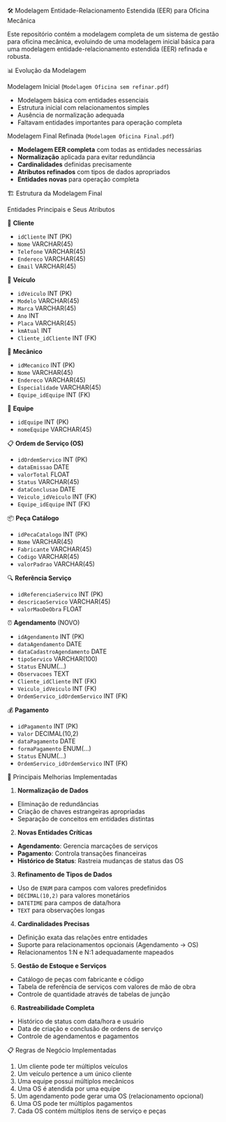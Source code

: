 🛠️ Modelagem Entidade-Relacionamento Estendida (EER) para Oficina Mecânica

Este repositório contém a modelagem completa de um sistema de gestão para oficina mecânica, evoluindo de uma modelagem inicial básica para uma modelagem entidade-relacionamento estendida (EER) refinada e robusta.

📊 Evolução da Modelagem

Modelagem Inicial (`Modelagem Oficina sem refinar.pdf`)
- Modelagem básica com entidades essenciais
- Estrutura inicial com relacionamentos simples
- Ausência de normalização adequada
- Faltavam entidades importantes para operação completa

Modelagem Final Refinada (`Modelagem Oficina Final.pdf`)
- **Modelagem EER completa** com todas as entidades necessárias
- **Normalização** aplicada para evitar redundância
- **Cardinalidades** definidas precisamente
- **Atributos refinados** com tipos de dados apropriados
- **Entidades novas** para operação completa

🏗️ Estrutura da Modelagem Final

Entidades Principais e Seus Atributos

👥 **Cliente**
- `idCliente` INT (PK)
- `Nome` VARCHAR(45)
- `Telefone` VARCHAR(45)
- `Endereco` VARCHAR(45)
- `Email` VARCHAR(45)

🚗 **Veículo**
- `idVeiculo` INT (PK)
- `Modelo` VARCHAR(45)
- `Marca` VARCHAR(45)
- `Ano` INT
- `Placa` VARCHAR(45)
- `kmAtual` INT
- `Cliente_idCliente` INT (FK)

🔧 **Mecânico**
- `idMecanico` INT (PK)
- `Nome` VARCHAR(45)
- `Endereco` VARCHAR(45)
- `Especialidade` VARCHAR(45)
- `Equipe_idEquipe` INT (FK)

👥 **Equipe**
- `idEquipe` INT (PK)
- `nomeEquipe` VARCHAR(45)

📋 **Ordem de Serviço (OS)**
- `idOrdemServico` INT (PK)
- `dataEmissao` DATE
- `valorTotal` FLOAT
- `Status` VARCHAR(45)
- `dataConclusao` DATE
- `Veiculo_idVeiculo` INT (FK)
- `Equipe_idEquipe` INT (FK)

📦 **Peça Catálogo**
- `idPecaCatalogo` INT (PK)
- `Nome` VARCHAR(45)
- `Fabricante` VARCHAR(45)
- `Codigo` VARCHAR(45)
- `valorPadrao` VARCHAR(45)

🔍 **Referência Serviço**
- `idReferenciaServico` INT (PK)
- `descricaoServico` VARCHAR(45)
- `valorMaoDeObra` FLOAT

⏰ **Agendamento** (NOVO)
- `idAgendamento` INT (PK)
- `dataAgendamento` DATE
- `dataCadastroAgendamento` DATE
- `tipoServico` VARCHAR(100)
- `Status` ENUM(...)
- `Observacoes` TEXT
- `Cliente_idCliente` INT (FK)
- `Veiculo_idVeiculo` INT (FK)
- `OrdemServico_idOrdemServico` INT (FK)

💰 **Pagamento**
- `idPagamento` INT (PK)
- `Valor` DECIMAL(10,2)
- `dataPagamento` DATE
- `formaPagamento` ENUM(...)
- `Status` ENUM(...)
- `OrdemServico_idOrdemServico` INT (FK)

🎯 Principais Melhorias Implementadas

1. **Normalização de Dados**
- Eliminação de redundâncias
- Criação de chaves estrangeiras apropriadas
- Separação de conceitos em entidades distintas

2. **Novas Entidades Críticas**
- **Agendamento**: Gerencia marcações de serviços
- **Pagamento**: Controla transações financeiras
- **Histórico de Status**: Rastreia mudanças de status das OS

3. **Refinamento de Tipos de Dados**
- Uso de `ENUM` para campos com valores predefinidos
- `DECIMAL(10,2)` para valores monetários
- `DATETIME` para campos de data/hora
- `TEXT` para observações longas

4. **Cardinalidades Precisas**
- Definição exata das relações entre entidades
- Suporte para relacionamentos opcionais (Agendamento → OS)
- Relacionamentos 1:N e N:1 adequadamente mapeados

5. **Gestão de Estoque e Serviços**
- Catálogo de peças com fabricante e código
- Tabela de referência de serviços com valores de mão de obra
- Controle de quantidade através de tabelas de junção

6. **Rastreabilidade Completa**
- Histórico de status com data/hora e usuário
- Data de criação e conclusão de ordens de serviço
- Controle de agendamentos e pagamentos

📋 Regras de Negócio Implementadas

1. Um cliente pode ter múltiplos veículos
2. Um veículo pertence a um único cliente
3. Uma equipe possui múltiplos mecânicos
4. Uma OS é atendida por uma equipe
5. Um agendamento pode gerar uma OS (relacionamento opcional)
6. Uma OS pode ter múltiplos pagamentos
7. Cada OS contém múltiplos itens de serviço e peças
